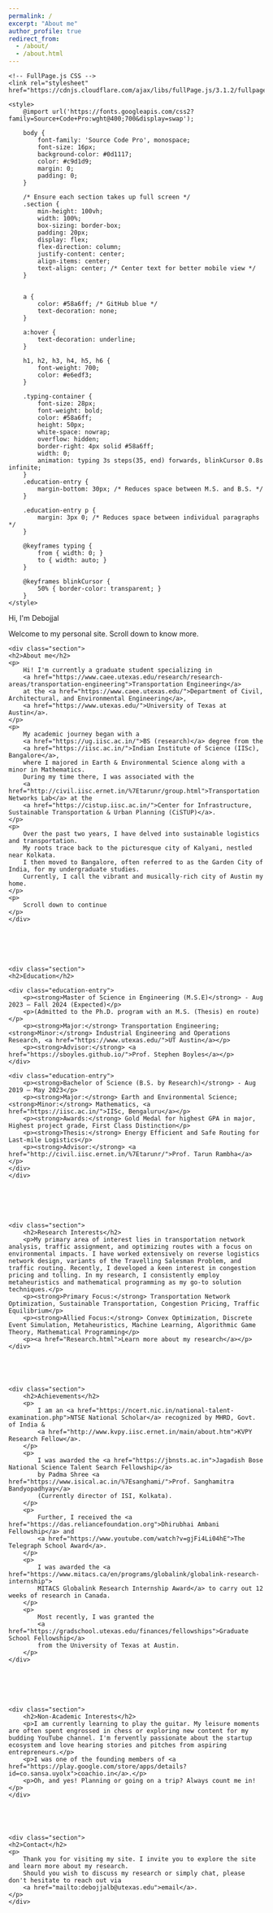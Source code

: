 ```yaml
---
permalink: /
excerpt: "About me"
author_profile: true
redirect_from:
  - /about/
  - /about.html
---
```


<head>
    <meta charset="UTF-8">
    <meta name="viewport" content="width=device-width, initial-scale=1.0">
    <title>Debojjal's Portfolio</title>
    
    <!-- FullPage.js CSS -->
    <link rel="stylesheet" href="https://cdnjs.cloudflare.com/ajax/libs/fullPage.js/3.1.2/fullpage.min.css">

    <style>
        @import url('https://fonts.googleapis.com/css2?family=Source+Code+Pro:wght@400;700&display=swap');

        body {
            font-family: 'Source Code Pro', monospace;
            font-size: 16px;
            background-color: #0d1117;
            color: #c9d1d9;
            margin: 0;
            padding: 0;
        }

        /* Ensure each section takes up full screen */
        .section {
            min-height: 100vh; 
            width: 100%;
            box-sizing: border-box;
            padding: 20px;
            display: flex;
            flex-direction: column;
            justify-content: center;
            align-items: center;
            text-align: center; /* Center text for better mobile view */
        }


        a {
            color: #58a6ff; /* GitHub blue */
            text-decoration: none;
        }
        
        a:hover {
            text-decoration: underline;
        }

        h1, h2, h3, h4, h5, h6 {
            font-weight: 700;
            color: #e6edf3;
        }

        .typing-container {
            font-size: 28px;
            font-weight: bold;
            color: #58a6ff;
            height: 50px;
            white-space: nowrap;
            overflow: hidden;
            border-right: 4px solid #58a6ff;
            width: 0;
            animation: typing 3s steps(35, end) forwards, blinkCursor 0.8s infinite;
        }
        .education-entry {
            margin-bottom: 30px; /* Reduces space between M.S. and B.S. */
        }

        .education-entry p {
            margin: 3px 0; /* Reduces space between individual paragraphs */
        }
<!-- 
        .fp-nav ul li a span {
            background: white !important;
        } -->
        
        @keyframes typing {
            from { width: 0; }
            to { width: auto; }
        }

        @keyframes blinkCursor {
            50% { border-color: transparent; }
        }
    </style>
</head>
<body>

<!-- Full Page Scroll Sections -->
<div id="fullpage">
<div class="section">
    <div class="typing-container">Hi, I'm Debojjal</div>
    <p>Welcome to my personal site. Scroll down to know more.</p>
</div>



    <div class="section">
    <h2>About me</h2>
    <p>
        Hi! I'm currently a graduate student specializing in 
        <a href="https://www.caee.utexas.edu/research/research-areas/transportation-engineering">Transportation Engineering</a>
        at the <a href="https://www.caee.utexas.edu/">Department of Civil, Architectural, and Environmental Engineering</a>, 
        <a href="https://www.utexas.edu/">University of Texas at Austin</a>.
    </p>
    <p>
        My academic journey began with a 
        <a href="https://ug.iisc.ac.in/">BS (research)</a> degree from the 
        <a href="https://iisc.ac.in/">Indian Institute of Science (IISc), Bangalore</a>, 
        where I majored in Earth & Environmental Science along with a minor in Mathematics. 
        During my time there, I was associated with the 
        <a href="http://civil.iisc.ernet.in/%7Etarunr/group.html">Transportation Networks Lab</a> at the 
        <a href="https://cistup.iisc.ac.in/">Center for Infrastructure, Sustainable Transportation & Urban Planning (CiSTUP)</a>.
    </p>
    <p>
        Over the past two years, I have delved into sustainable logistics and transportation. 
        My roots trace back to the picturesque city of Kalyani, nestled near Kolkata. 
        I then moved to Bangalore, often referred to as the Garden City of India, for my undergraduate studies. 
        Currently, I call the vibrant and musically-rich city of Austin my home.
    </p>
    <p>
        Scroll down to continue
    </p>
    </div>






    <div class="section">
    <h2>Education</h2>

    <div class="education-entry">
        <p><strong>Master of Science in Engineering (M.S.E)</strong> - Aug 2023 – Fall 2024 (Expected)</p>
        <p>(Admitted to the Ph.D. program with an M.S. (Thesis) en route)</p>
        <p><strong>Major:</strong> Transportation Engineering; <strong>Minor:</strong> Industrial Engineering and Operations Research, <a href="https://www.utexas.edu/">UT Austin</a></p>
        <p><strong>Advisor:</strong> <a href="https://sboyles.github.io/">Prof. Stephen Boyles</a></p>
    </div>

    <div class="education-entry">
        <p><strong>Bachelor of Science (B.S. by Research)</strong> - Aug 2019 – May 2023</p>
        <p><strong>Major:</strong> Earth and Environmental Science; <strong>Minor:</strong> Mathematics, <a href="https://iisc.ac.in/">IISc, Bengaluru</a></p>
        <p><strong>Awards:</strong> Gold Medal for highest GPA in major, Highest project grade, First Class Distinction</p>
        <p><strong>Thesis:</strong> Energy Efficient and Safe Routing for Last-mile Logistics</p>
        <p><strong>Advisor:</strong> <a href="http://civil.iisc.ernet.in/%7Etarunr/">Prof. Tarun Rambha</a></p>
    </div>
    </div>






    <div class="section">
        <h2>Research Interests</h2>
        <p>My primary area of interest lies in transportation network analysis, traffic assignment, and optimizing routes with a focus on environmental impacts. I have worked extensively on reverse logistics network design, variants of the Travelling Salesman Problem, and traffic routing. Recently, I developed a keen interest in congestion pricing and tolling. In my research, I consistently employ metaheuristics and mathematical programming as my go-to solution techniques.</p>
        <p><strong>Primary Focus:</strong> Transportation Network Optimization, Sustainable Transportation, Congestion Pricing, Traffic Equilibrium</p>
        <p><strong>Allied Focus:</strong> Convex Optimization, Discrete Event Simulation, Metaheuristics, Machine Learning, Algorithmic Game Theory, Mathematical Programming</p>
        <p><a href="Research.html">Learn more about my research</a></p>
    </div>





    <div class="section">
        <h2>Achievements</h2>
        <p>
            I am an <a href="https://ncert.nic.in/national-talent-examination.php">NTSE National Scholar</a> recognized by MHRD, Govt. of India & 
            <a href="http://www.kvpy.iisc.ernet.in/main/about.htm">KVPY Research Fellow</a>.
        </p>
        <p>
            I was awarded the <a href="https://jbnsts.ac.in">Jagadish Bose National Science Talent Search Fellowship</a> 
            by Padma Shree <a href="https://www.isical.ac.in/%7Esanghami/">Prof. Sanghamitra Bandyopadhyay</a> 
            (Currently director of ISI, Kolkata).
        </p>
        <p>
            Further, I received the <a href="https://das.reliancefoundation.org">Dhirubhai Ambani Fellowship</a> and 
            <a href="https://www.youtube.com/watch?v=gjFi4Li04hE">The Telegraph School Award</a>.
        </p>
        <p>
            I was awarded the <a href="https://www.mitacs.ca/en/programs/globalink/globalink-research-internship">
            MITACS Globalink Research Internship Award</a> to carry out 12 weeks of research in Canada.
        </p>
        <p>
            Most recently, I was granted the 
            <a href="https://gradschool.utexas.edu/finances/fellowships">Graduate School Fellowship</a> 
            from the University of Texas at Austin.
        </p>
    </div>






    <div class="section">
        <h2>Non-Academic Interests</h2>
        <p>I am currently learning to play the guitar. My leisure moments are often spent engrossed in chess or exploring new content for my budding YouTube channel. I'm fervently passionate about the startup ecosystem and love hearing stories and pitches from aspiring entrepreneurs.</p>
        <p>I was one of the founding members of <a href="https://play.google.com/store/apps/details?id=co.sansa.uyolx">coachio.in</a>.</p>
        <p>Oh, and yes! Planning or going on a trip? Always count me in!</p>
    </div>





    <div class="section">
    <h2>Contact</h2>
    <p>
        Thank you for visiting my site. I invite you to explore the site and learn more about my research. 
        Should you wish to discuss my research or simply chat, please don't hesitate to reach out via 
        <a href="mailto:debojjalb@utexas.edu">email</a>.
    </p>
    </div>

</div>



<!-- FullPage.js Library -->
<script src="https://cdnjs.cloudflare.com/ajax/libs/fullPage.js/3.1.2/fullpage.min.js"></script>
<script>
   new fullpage('#fullpage', {
    autoScrolling: true,
    navigation: true,
    navigationPosition: 'right',
    scrollHorizontally: true,
    scrollOverflow: true // Allows scrolling within a section before moving to the next
});
</script>



</body>
